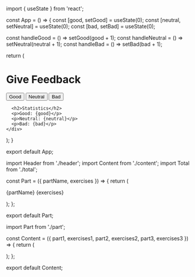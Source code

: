import { useState } from 'react';

const App = () => {
  const [good, setGood] = useState(0);
  const [neutral, setNeutral] = useState(0);
  const [bad, setBad] = useState(0);

  const handleGood = () => setGood(good + 1);
  const handleNeutral = () => setNeutral(neutral + 1);
  const handleBad = () => setBad(bad + 1);

  return (
    <div>
      <h1>Give Feedback</h1>
      <button onClick={handleGood}>Good</button>
      <button onClick={handleNeutral}>Neutral</button>
      <button onClick={handleBad}>Bad</button>

      <h2>Statistics</h2>
      <p>Good: {good}</p>
      <p>Neutral: {neutral}</p>
      <p>Bad: {bad}</p>
    </div>
  );
}

export default App;






import Header from './header';
import Content from './content';
import Total from './total';




const Part = ({ partName, exercises }) => {
  return (
    <p>{partName} {exercises}</p>
  );
};

export default Part;


import Part from './part';

const Content = ({ part1, exercises1, part2, exercises2, part3, exercises3 }) => {
  return (
    <div>
      <Part partName={part1} exercises={exercises1} />
      <Part partName={part2} exercises={exercises2} />
      <Part partName={part3} exercises={exercises3} />
    </div>
  );
};

export default Content;
